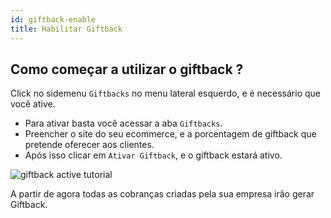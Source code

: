 ```yaml
---
id: giftback-enable
title: Habilitar Giftback
---
```


## Como começar a utilizar o giftback ?

Click no sidemenu `Giftbacks` no menu lateral esquerdo, e é necessário que você ative.

- Para ativar basta você acessar a aba `Giftbacks`.
- Preencher o site do seu ecommerce, e a porcentagem de giftback que pretende oferecer aos clientes.
- Após isso clicar em `Ativar Giftback`, e o giftback estará ativo.

![giftback active tutorial](/img/giftback/enable-giftback.png)

A partir de agora todas as cobranças criadas pela sua empresa irão gerar Giftback.
